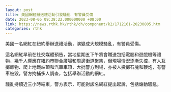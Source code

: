 ```yaml
---
layout: post
title: 美國網紅辦送禮活動引發騷亂　有警員受傷
date: 2023-08-05 09:38:22.000000000 +08:00
link: https://news.rthk.hk/rthk/ch/component/k2/1712161-20230805.htm
categories: rthk
---
```


美國一名網紅在紐約舉辦送禮活動，演變成大規模騷亂，有警員受傷。

這名網紅早前在社交媒體預告，當地星期五下午將會贈送包括電腦和遊戲機等禮物，幾千人響應在紐約市聯合廣場和周邊街道聚集，但現場情況逐漸失控，有人互擲雜物、爬上地鐵站頂和汽車車頂，大批警方到場，亦被人投擲石塊和鞭炮，有警車被毀，警方拘捕多人調查，包括舉辦活動的網紅。

騷亂持續近三小時結束，警方表示，可能對該名網紅提出起訴，包括煽動騷亂。
